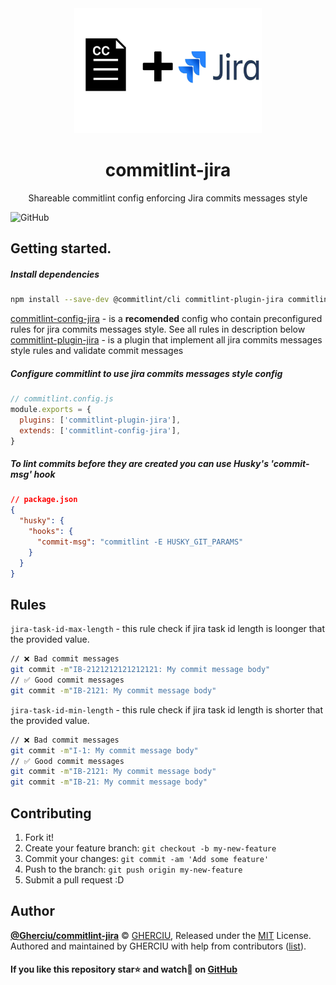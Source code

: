 <div align="center">
  <img width="300" height="200"
    src="https://raw.githubusercontent.com/Gherciu/commitlint-jira/master/logo.png">
  <h1>commitlint-jira</h1>
  <p>Shareable commitlint config enforcing Jira commits messages style</p>
</div>

![GitHub](https://img.shields.io/github/license/Gherciu/commitlint-jira)

## Getting started.

##### Install dependencies

```bash
npm install --save-dev @commitlint/cli commitlint-plugin-jira commitlint-config-jira
```
[commitlint-config-jira](https://github.com/Gherciu/commitlint-jira/packages/commitlint-config-jira) - is a **recomended** config who contain preconfigured rules for jira commits messages style. See all rules in description below
[commitlint-plugin-jira](https://github.com/Gherciu/commitlint-jira/packages/commitlint-plugin-jira) - is a plugin that implement all jira commits messages style rules and validate commit messages

##### Configure commitlint to use jira commits messages style config

```js
// commitlint.config.js
module.exports = {
  plugins: ['commitlint-plugin-jira'],
  extends: ['commitlint-config-jira'],
}
```

##### To lint commits before they are created you can use Husky's 'commit-msg' hook

```json
// package.json
{
  "husky": {
    "hooks": {
      "commit-msg": "commitlint -E HUSKY_GIT_PARAMS"
    }
  }
}
```

## Rules
`jira-task-id-max-length` - this rule check if jira task id length is loonger that the provided value.

```bash
// ❌ Bad commit messages
git commit -m"IB-2121212121212121: My commit message body"
// ✅ Good commit messages
git commit -m"IB-2121: My commit message body"
```

`jira-task-id-min-length` - this rule check if jira task id length is shorter that the provided value.

```bash
// ❌ Bad commit messages
git commit -m"I-1: My commit message body"
// ✅ Good commit messages
git commit -m"IB-2121: My commit message body"
git commit -m"IB-21: My commit message body"
```

## Contributing

1. Fork it!
2. Create your feature branch: `git checkout -b my-new-feature`
3. Commit your changes: `git commit -am 'Add some feature'`
4. Push to the branch: `git push origin my-new-feature`
5. Submit a pull request :D

## Author

**[@Gherciu/commitlint-jira](https://github.com/Gherciu/commitlint-jira)** © [GHERCIU](https://github.com/Gherciu), Released under the [MIT](https://github.com/Gherciu/commitlint-jira/blob/master/LICENSE) License.<br>
Authored and maintained by GHERCIU with help from contributors ([list](https://github.com/Gherciu/commitlint-jira/contributors)).

#### If you like this repository star⭐ and watch👀 on [GitHub](https://github.com/Gherciu/commitlint-jira)

